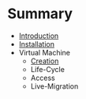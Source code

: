 # Summary

* [Introduction](README.md)
* [Installation](chapter1.md)
* Virtual Machine
   * [Creation](vm-creation.md)
   * Life-Cycle
   * Access
   * Live-Migration

